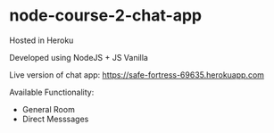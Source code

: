 # node-course-2-chat-app

Hosted in Heroku

Developed using NodeJS + JS Vanilla

Live version of chat app: https://safe-fortress-69635.herokuapp.com

Available Functionality:

* General Room
* Direct Messsages

